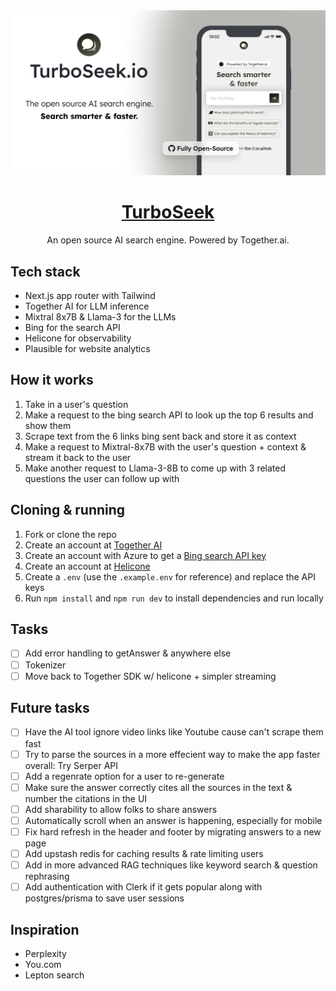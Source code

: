 <a href="https://www.turboseek.io">
  <img alt="Turbo Seek" src="./public/og-image.png">
  <h1 align="center">TurboSeek</h1>
</a>

<p align="center">
  An open source AI search engine. Powered by Together.ai.
</p>

## Tech stack

- Next.js app router with Tailwind
- Together AI for LLM inference
- Mixtral 8x7B & Llama-3 for the LLMs
- Bing for the search API
- Helicone for observability
- Plausible for website analytics

## How it works

1. Take in a user's question
2. Make a request to the bing search API to look up the top 6 results and show them
3. Scrape text from the 6 links bing sent back and store it as context
4. Make a request to Mixtral-8x7B with the user's question + context & stream it back to the user
5. Make another request to Llama-3-8B to come up with 3 related questions the user can follow up with

## Cloning & running

1. Fork or clone the repo
2. Create an account at [Together AI](https://dub.sh/together-ai)
3. Create an account with Azure to get a [Bing search API key](https://www.microsoft.com/en-us/bing/apis/bing-web-search-api)
4. Create an account at [Helicone](https://www.helicone.ai/)
5. Create a `.env` (use the `.example.env` for reference) and replace the API keys
6. Run `npm install` and `npm run dev` to install dependencies and run locally

## Tasks

- [ ] Add error handling to getAnswer & anywhere else
- [ ] Tokenizer
- [ ] Move back to Together SDK w/ helicone + simpler streaming

## Future tasks

- [ ] Have the AI tool ignore video links like Youtube cause can't scrape them fast
- [ ] Try to parse the sources in a more effecient way to make the app faster overall: Try Serper API
- [ ] Add a regenrate option for a user to re-generate
- [ ] Make sure the answer correctly cites all the sources in the text & number the citations in the UI
- [ ] Add sharability to allow folks to share answers
- [ ] Automatically scroll when an answer is happening, especially for mobile
- [ ] Fix hard refresh in the header and footer by migrating answers to a new page
- [ ] Add upstash redis for caching results & rate limiting users
- [ ] Add in more advanced RAG techniques like keyword search & question rephrasing
- [ ] Add authentication with Clerk if it gets popular along with postgres/prisma to save user sessions

## Inspiration

- Perplexity
- You.com
- Lepton search
